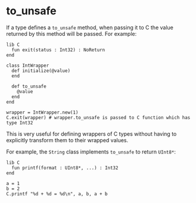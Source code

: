 # to_unsafe

If a type defines a `to_unsafe` method, when passing it to C the value returned by this method will be passed. For example:

```crystal
lib C
  fun exit(status : Int32) : NoReturn
end

class IntWrapper
  def initialize(@value)
  end

  def to_unsafe
    @value
  end
end

wrapper = IntWrapper.new(1)
C.exit(wrapper) # wrapper.to_unsafe is passed to C function which has type Int32
```

This is very useful for defining wrappers of C types without having to explicitly transform them to their wrapped values.

For example, the `String` class implements `to_unsafe` to return `UInt8*`:

```crystal
lib C
  fun printf(format : UInt8*, ...) : Int32
end

a = 1
b = 2
C.printf "%d + %d = %d\n", a, b, a + b
```
